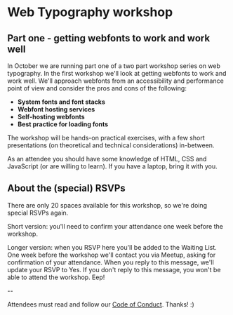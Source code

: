 # Web Typography workshop

## Part one - getting webfonts to work and work well

In October we are running part one of a two part workshop series on web typography. In the first workshop we'll look at getting webfonts to work and work well. We'll approach webfonts from an accessibility and performance point of view and consider the pros and cons of the following:

- **System fonts and font stacks**
- **Webfont hosting services**
- **Self-hosting webfonts**
- **Best practice for loading fonts**

The workshop will be hands-on practical exercises, with a few short presentations (on theoretical and technical considerations) in-between.

As an attendee you should have some knowledge of HTML, CSS and JavaScript (or are willing to learn). If you have a laptop, bring it with you.

## About the (special) RSVPs

There are only 20 spaces available for this workshop, so we're doing special RSVPs again.

Short version: you'll need to confirm your attendance one week before the workshop.

Longer version: when you RSVP here you'll be added to the Waiting List. One week before the workshop we'll contact you via Meetup, asking for confirmation of your attendance. When you reply to this message, we'll update your RSVP to Yes. If you don't reply to this message, you won't be able to attend the workshop. Eep!

--

Attendees must read and follow our [Code of Conduct](http://ctfeds.org/code-of-conduct/). Thanks! :)
